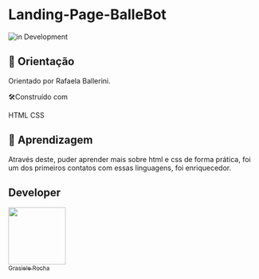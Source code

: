# Landing-Page-BalleBot

![in Development](https://img.shields.io/badge/Project%20-%20Orientado-green) 

## 🚀 Orientação

Orientado por Rafaela Ballerini.


🛠️Construído com

HTML
CSS

## 🚀 Aprendizagem

Através deste, puder aprender mais sobre html e css de forma prática, foi um dos primeiros contatos com essas linguagens, foi enriquecedor.


## Developer

[<img src="https://avatars.githubusercontent.com/u/104076058?v=4" width=115><br><sub>Grasiele Rocha</sub>](https://github.com/GrasieleRocha) 
